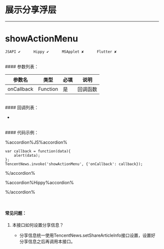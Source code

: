 # 展示分享浮层 
---
# showActionMenu

```
JSAPI ✔      Hippy ✔      MSApplet ✘      Flutter ✘
```
<br>
#### 参数列表：

|参数名|类型|必填|说明|
|-|-|-|-| 
| onCallback | Function |是|回调函数|
<br>
#### 回调列表：

-

<br>
#### 代码示例：


%accordion%JS%accordion%

```
var callback = function(data){
    alert(data);
};
TencentNews.invoke('showActionMenu', {'onCallback': callback});

```

%/accordion%

%accordion%Hippy%accordion%

%/accordion%


<br>

#### 常见问题：

1. 本接口如何设置分享信息？

	- 分享信息统一使用TencentNews.setShareArticleInfo接口设置，设置好分享信息之后再调用本接口。


